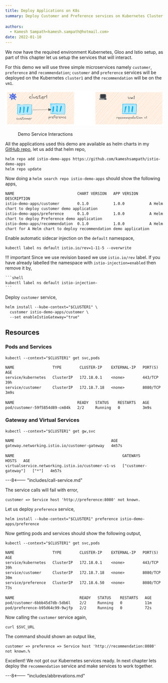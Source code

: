 ```yaml
---
title: Deploy Applications on K8s
summary: Deploy Customer and Preference services on Kubernetes Cluster

authors:
  - Kamesh Sampath<kamesh.sampath@hotmail.com>
date: 2022-01-10
---
```


We now have the required environment Kubernetes, Gloo and Istio setup, as part of this chapter let us setup the services that will interact.

For this demo we will use three simple microservices namely `customer`, `preference` and `recommendation`; `customer` and `preference` services will be deployed on the Kubernetes `cluster1` and the `recommendation` will be on the `vm1`.

![Image title](images/services_on_kubernetes.png)
<figure markdown> 
  <figcaption>Demo Service Interactions</figcaption>
</figure>

All the applications used this demo are available as helm charts in my [GitHub repo](https://github.com/kameshsampath/istio-demo-apps), let us add that helm repo,

```shell
helm repo add istio-demo-apps https://github.com/kameshsampath/istio-demo-apps
helm repo update
```

Now doing a `helm search repo istio-demo-apps` should show the following apps,

```text
NAME                            CHART VERSION   APP VERSION     DESCRIPTION
istio-demo-apps/customer        0.1.0           1.0.0           A Helm chart to deploy customer demo application
istio-demo-apps/preference      0.1.0           1.0.0           A Helm chart to deploy Preference demo application
istio-demo-apps/recommendation  0.1.0           1.0.0           A Helm chart for A Helm chart to deploy recommendation demo application
```

Enable automatic sidecar injection on the `default` namespace,

```shell
kubectl label ns default istio.io/rev=1-11-5 --overwrite
```

!!! important
    Since we use revision based we use `istio.io/rev` label. If you have already labelled the namespace with `istio-injection=enabled` then remove it by,

    ```shell
    kubectl label ns default istio-injection-
    ```

Deploy `customer` service,

```shell
helm install --kube-context="$CLUSTER1" \
  customer istio-demo-apps/customer \
  --set enableIstioGateway="true"
```

## Resources

### Pods and Services

```shell
kubectl --context="$CLUSTER1" get svc,pods
```

```shell
NAME                 TYPE        CLUSTER-IP    EXTERNAL-IP   PORT(S)    AGE
service/kubernetes   ClusterIP   172.18.0.1    <none>        443/TCP    39h
service/customer     ClusterIP   172.18.7.18   <none>        8080/TCP   3m9s

NAME                            READY   STATUS    RESTARTS   AGE
pod/customer-59f5854d89-cm84k   2/2     Running   0          3m9s
```

### Gateway and Virtual Services

```shell
kubectl --context="$CLUSTER1" get gw,svc
```

```text
NAME                                           AGE
gateway.networking.istio.io/customer-gateway   4m57s

NAME                                                GATEWAYS               HOSTS   AGE
virtualservice.networking.istio.io/customer-v1-vs   ["customer-gateway"]   ["*"]   4m57s
```

---8<--- "includes/call-service.md"

The service calls will fail with error,

```text
customer => Service host 'http://preference:8080' not known.
```

Let us deploy `preference` service,

```shell
helm install --kube-context="$CLUSTER1" preference istio-demo-apps/preference
```

Now getting pods and services should show the following output,

```shell
kubectl --context="$CLUSTER1" get svc,pods
```

```shell
NAME                 TYPE        CLUSTER-IP    EXTERNAL-IP   PORT(S)    AGE
service/kubernetes   ClusterIP   172.18.0.1    <none>        443/TCP    39h
service/customer     ClusterIP   172.18.7.18   <none>        8080/TCP   30m
service/preference   ClusterIP   172.18.6.50   <none>        8080/TCP   73s

NAME                             READY   STATUS    RESTARTS   AGE
pod/customer-6bbb45d7db-5db6l    2/2     Running   0          11m
pod/preference-b95d64c99-9wjfp   2/2     Running   0          72s
```

Now calling the `customer` service again,

```shell
curl $SVC_URL
```

The command should shown an output like,

```text
customer => preference => Service host 'http://recommendation:8080' not known.%
```

Excellent! We not got our Kubernetes services ready. In next chapter lets deploy the `recommendation` service and make services to work together.

---8<--- "includes/abbrevations.md"
